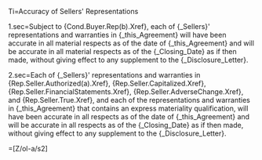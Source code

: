 Ti=Accuracy of Sellers' Representations

1.sec=Subject to {Cond.Buyer.Rep(b).Xref}, each of {_Sellers}' representations and warranties in {_this_Agreement} will have been accurate in all material respects as of the date of {_this_Agreement} and will be accurate in all material respects as of the {_Closing_Date} as if then made, without giving effect to any supplement to the {_Disclosure_Letter}.

2.sec=Each of {_Sellers}' representations and warranties in {Rep.Seller.Authorized(a).Xref}, {Rep.Seller.Capitalized.Xref}, {Rep.Seller.FinancialStatements.Xref}, {Rep.Seller.AdverseChange.Xref}, and {Rep.Seller.True.Xref}, and each of the representations and warranties in {_this_Agreement} that contains an express materiality qualification, will have been accurate in all respects as of the date of {_this_Agreement} and will be accurate in all respects as of the {_Closing_Date} as if then made, without giving effect to any supplement to the {_Disclosure_Letter}.

=[Z/ol-a/s2]
